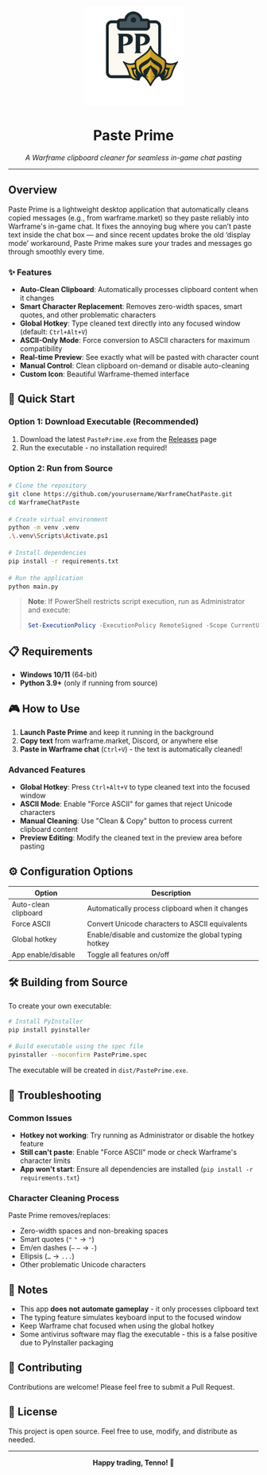 <div align="center">
  <img src="assets/PastePrime.png" alt="Paste Prime Logo" width="200"/>
  
  # Paste Prime
  
  *A Warframe clipboard cleaner for seamless in-game chat pasting*
</div>

---

## Overview

Paste Prime is a lightweight desktop application that automatically cleans copied messages (e.g., from warframe.market) so they paste reliably into Warframe's in-game chat. It fixes the annoying bug where you can’t paste text inside the chat box — and since recent updates broke the old ‘display mode’ workaround, Paste Prime makes sure your trades and messages go through smoothly every time.

### ✨ Features

- **Auto-Clean Clipboard**: Automatically processes clipboard content when it changes
- **Smart Character Replacement**: Removes zero-width spaces, smart quotes, and other problematic characters
- **Global Hotkey**: Type cleaned text directly into any focused window (default: `Ctrl+Alt+V`)
- **ASCII-Only Mode**: Force conversion to ASCII characters for maximum compatibility
- **Real-time Preview**: See exactly what will be pasted with character count
- **Manual Control**: Clean clipboard on-demand or disable auto-cleaning
- **Custom Icon**: Beautiful Warframe-themed interface

## 🚀 Quick Start

### Option 1: Download Executable (Recommended)

1. Download the latest `PastePrime.exe` from the [Releases](../../releases) page
2. Run the executable - no installation required!

### Option 2: Run from Source

```bash
# Clone the repository
git clone https://github.com/yourusername/WarframeChatPaste.git
cd WarframeChatPaste

# Create virtual environment
python -m venv .venv
.\.venv\Scripts\Activate.ps1

# Install dependencies
pip install -r requirements.txt

# Run the application
python main.py
```

> **Note**: If PowerShell restricts script execution, run as Administrator and execute:
>
> ```powershell
> Set-ExecutionPolicy -ExecutionPolicy RemoteSigned -Scope CurrentUser
> ```

## 📋 Requirements

- **Windows 10/11** (64-bit)
- **Python 3.9+** (only if running from source)

## 🎮 How to Use

1. **Launch Paste Prime** and keep it running in the background
2. **Copy text** from warframe.market, Discord, or anywhere else
3. **Paste in Warframe chat** (`Ctrl+V`) - the text is automatically cleaned!

### Advanced Features

- **Global Hotkey**: Press `Ctrl+Alt+V` to type cleaned text into the focused window
- **ASCII Mode**: Enable "Force ASCII" for games that reject Unicode characters
- **Manual Cleaning**: Use "Clean & Copy" button to process current clipboard content
- **Preview Editing**: Modify the cleaned text in the preview area before pasting

## ⚙️ Configuration Options

| Option               | Description                                           |
| -------------------- | ----------------------------------------------------- |
| Auto-clean clipboard | Automatically process clipboard when it changes       |
| Force ASCII          | Convert Unicode characters to ASCII equivalents       |
| Global hotkey        | Enable/disable and customize the global typing hotkey |
| App enable/disable   | Toggle all features on/off                            |

## 🛠️ Building from Source

To create your own executable:

```bash
# Install PyInstaller
pip install pyinstaller

# Build executable using the spec file
pyinstaller --noconfirm PastePrime.spec
```

The executable will be created in `dist/PastePrime.exe`.

## 🔧 Troubleshooting

### Common Issues

- **Hotkey not working**: Try running as Administrator or disable the hotkey feature
- **Still can't paste**: Enable "Force ASCII" mode or check Warframe's character limits
- **App won't start**: Ensure all dependencies are installed (`pip install -r requirements.txt`)

### Character Cleaning Process

Paste Prime removes/replaces:

- Zero-width spaces and non-breaking spaces
- Smart quotes (`"` `"` → `"`)
- Em/en dashes (`—` `–` → `-`)
- Ellipsis (`…` → `...`)
- Other problematic Unicode characters

## 📝 Notes

- This app **does not automate gameplay** - it only processes clipboard text
- The typing feature simulates keyboard input to the focused window
- Keep Warframe chat focused when using the global hotkey
- Some antivirus software may flag the executable - this is a false positive due to PyInstaller packaging

## 🤝 Contributing

Contributions are welcome! Please feel free to submit a Pull Request.

## 📄 License

This project is open source. Feel free to use, modify, and distribute as needed.

---

<div align="center">
  <strong>Happy trading, Tenno! 🎯</strong>
</div>
